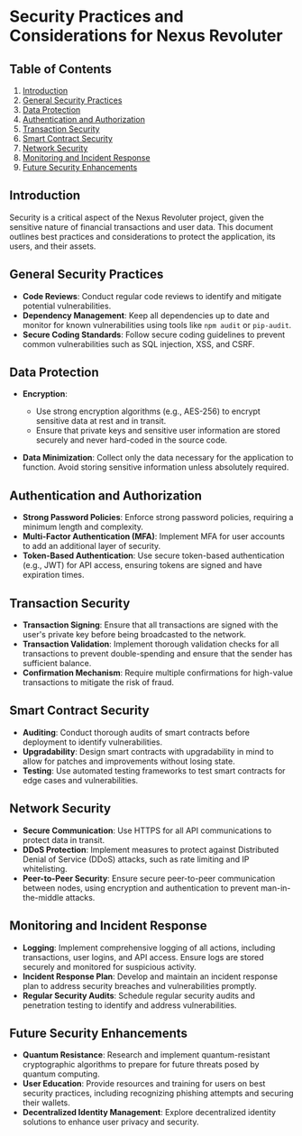 # Security Practices and Considerations for Nexus Revoluter

## Table of Contents
1. [Introduction](#introduction)
2. [General Security Practices](#general-security-practices)
3. [Data Protection](#data-protection)
4. [Authentication and Authorization](#authentication-and-authorization)
5. [Transaction Security](#transaction-security)
6. [Smart Contract Security](#smart-contract-security)
7. [Network Security](#network-security)
8. [Monitoring and Incident Response](#monitoring-and-incident-response)
9. [Future Security Enhancements](#future-security-enhancements)

## Introduction
Security is a critical aspect of the Nexus Revoluter project, given the sensitive nature of financial transactions and user data. This document outlines best practices and considerations to protect the application, its users, and their assets.

## General Security Practices
- **Code Reviews**: Conduct regular code reviews to identify and mitigate potential vulnerabilities.
- **Dependency Management**: Keep all dependencies up to date and monitor for known vulnerabilities using tools like `npm audit` or `pip-audit`.
- **Secure Coding Standards**: Follow secure coding guidelines to prevent common vulnerabilities such as SQL injection, XSS, and CSRF.

## Data Protection
- **Encryption**: 
  - Use strong encryption algorithms (e.g., AES-256) to encrypt sensitive data at rest and in transit.
  - Ensure that private keys and sensitive user information are stored securely and never hard-coded in the source code.

- **Data Minimization**: Collect only the data necessary for the application to function. Avoid storing sensitive information unless absolutely required.

## Authentication and Authorization
- **Strong Password Policies**: Enforce strong password policies, requiring a minimum length and complexity.
- **Multi-Factor Authentication (MFA)**: Implement MFA for user accounts to add an additional layer of security.
- **Token-Based Authentication**: Use secure token-based authentication (e.g., JWT) for API access, ensuring tokens are signed and have expiration times.

## Transaction Security
- **Transaction Signing**: Ensure that all transactions are signed with the user's private key before being broadcasted to the network.
- **Transaction Validation**: Implement thorough validation checks for all transactions to prevent double-spending and ensure that the sender has sufficient balance.
- **Confirmation Mechanism**: Require multiple confirmations for high-value transactions to mitigate the risk of fraud.

## Smart Contract Security
- **Auditing**: Conduct thorough audits of smart contracts before deployment to identify vulnerabilities.
- **Upgradability**: Design smart contracts with upgradability in mind to allow for patches and improvements without losing state.
- **Testing**: Use automated testing frameworks to test smart contracts for edge cases and vulnerabilities.

## Network Security
- **Secure Communication**: Use HTTPS for all API communications to protect data in transit.
- **DDoS Protection**: Implement measures to protect against Distributed Denial of Service (DDoS) attacks, such as rate limiting and IP whitelisting.
- **Peer-to-Peer Security**: Ensure secure peer-to-peer communication between nodes, using encryption and authentication to prevent man-in-the-middle attacks.

## Monitoring and Incident Response
- **Logging**: Implement comprehensive logging of all actions, including transactions, user logins, and API access. Ensure logs are stored securely and monitored for suspicious activity.
- **Incident Response Plan**: Develop and maintain an incident response plan to address security breaches and vulnerabilities promptly.
- **Regular Security Audits**: Schedule regular security audits and penetration testing to identify and address vulnerabilities.

## Future Security Enhancements
- **Quantum Resistance**: Research and implement quantum-resistant cryptographic algorithms to prepare for future threats posed by quantum computing.
- **User  Education**: Provide resources and training for users on best security practices, including recognizing phishing attempts and securing their wallets.
- **Decentralized Identity Management**: Explore decentralized identity solutions to enhance user privacy and security.
